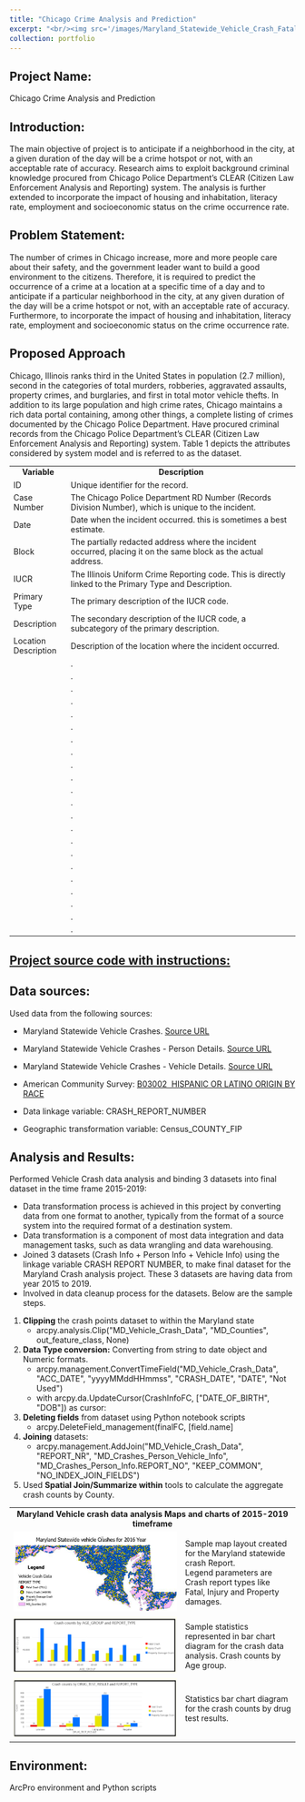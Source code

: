 ```yaml
---
title: "Chicago Crime Analysis and Prediction"
excerpt: "<br/><img src='/images/Maryland_Statewide_Vehicle_Crash_Fatality_Analysis.png'>"      
collection: portfolio
---
```


## Project Name: 
Chicago Crime Analysis and Prediction

## Introduction: 
The main objective of project is to anticipate if a neighborhood in the city, at a given duration of the day will be a crime hotspot or not, with an acceptable rate of accuracy. Research aims to exploit background criminal knowledge procured from Chicago Police Department’s CLEAR (Citizen Law Enforcement Analysis and Reporting) system. The analysis is further extended to incorporate the impact of housing and inhabitation, literacy rate, employment and socioeconomic status on the crime occurrence rate.


## Problem Statement: 
The number of crimes in Chicago increase, more and more people care about their safety, and the government leader want to build a good environment to the citizens. Therefore, it is required to predict the occurrence of a crime at a location at a specific time of a day and to anticipate if a particular neighborhood in the city, at any given duration of the day will be a crime hotspot or not, with an acceptable rate of accuracy. Furthermore, to incorporate the impact of housing and inhabitation, literacy rate, employment and socioeconomic status on the crime occurrence rate.

## Proposed Approach
Chicago, Illinois ranks third in the United States in population (2.7 million), second in the categories of total murders, robberies, aggravated assaults, property crimes, and burglaries, and first in total motor vehicle thefts. In addition to its large population and high crime rates, Chicago maintains a rich data portal containing, among other things, a complete listing of crimes documented by the Chicago Police Department. Have procured criminal records from the Chicago Police Department’s CLEAR (Citizen Law Enforcement Analysis and Reporting) system. Table 1 depicts the attributes considered by system model and is referred to as the dataset.

<table>
      <tr>
          <td align='center'><strong>Variable</strong></td>
          <td align='center'><strong>Description</strong></td>
      </tr>       
       <tr>
          <td width='20%'>ID</td>
          <td width='80%'>Unique identifier for the record.</td>
       </tr>
       <tr>
          <td width='20%'>Case Number</td>
          <td width='80%'>The Chicago Police Department RD Number (Records Division Number), which is unique to the incident.</td>
       </tr>
       <tr>
          <td width='20%'>Date</td>
          <td width='80%'>Date when the incident occurred. this is sometimes a best estimate.</td>
       </tr>
        <tr>
          <td width='20%'>Block</td>
          <td width='80%'>The partially redacted address where the incident occurred, placing it on the same block as the actual address.</td>
       </tr>
       <tr>
          <td width='20%'>IUCR</td>
          <td width='80%'>The Illinois Uniform Crime Reporting code. This is directly linked to the Primary Type and Description.</td>
       </tr>
       <tr>
          <td width='20%'>Primary Type</td>
          <td width='80%'>The primary description of the IUCR code.</td>
       </tr>
        <tr>
          <td width='20%'>Description</td>
          <td width='80%'>The secondary description of the IUCR code, a subcategory of the primary description.</td>
       </tr>
       <tr>
          <td width='20%'>Location Description</td>
          <td width='80%'>Description of the location where the incident occurred.</td>
       </tr>
       <tr>
          <td width='20%'></td>
          <td width='80%'>.</td>
       </tr>
        <tr>
          <td width='20%'></td>
          <td width='80%'>.</td>
       </tr>
       <tr>
          <td width='20%'></td>
          <td width='80%'>.</td>
       </tr>
       <tr>
          <td width='20%'></td>
          <td width='80%'>.</td>
       </tr>
        <tr>
          <td width='20%'></td>
          <td width='80%'>.</td>
       </tr>
       <tr>
          <td width='20%'></td>
          <td width='80%'>.</td>
       </tr>
       <tr>
          <td width='20%'></td>
          <td width='80%'>.</td>
       </tr>
        <tr>
          <td width='20%'></td>
          <td width='80%'>.</td>
       </tr>
       <tr>
          <td width='20%'></td>
          <td width='80%'>.</td>
       </tr>
       <tr>
          <td width='20%'></td>
          <td width='80%'>.</td>
       </tr>
        <tr>
          <td width='20%'></td>
          <td width='80%'>.</td>
       </tr>
       <tr>
          <td width='20%'></td>
          <td width='80%'>.</td>
       </tr>
       <tr>
          <td width='20%'></td>
          <td width='80%'>.</td>
       </tr>
        <tr>
          <td width='20%'></td>
          <td width='80%'>.</td>
       </tr>
       <tr>
          <td width='20%'></td>
          <td width='80%'>.</td>
       </tr>
       <tr>
          <td width='20%'></td>
          <td width='80%'>.</td>
       </tr>
        <tr>
          <td width='20%'></td>
          <td width='80%'>.</td>
       </tr>
       <tr>
          <td width='20%'></td>
          <td width='80%'>.</td>
       </tr>
       <tr>
          <td width='20%'></td>
          <td width='80%'>.</td>
       </tr>
        <tr>
          <td width='20%'></td>
          <td width='80%'>.</td>
       </tr>
       <tr>
          <td width='20%'></td>
          <td width='80%'>.</td>
       </tr>
       <tr>
          <td width='20%'></td>
          <td width='80%'>.</td>
       </tr>
</table>

## <a href="/_pages/MD_Vehicle_Crash_Analysis.html">Project source code with instructions:</a>

## Data sources:
Used data from the following sources: 

 - Maryland Statewide Vehicle Crashes. <a href="https://opendata.maryland.gov/Public-Safety/Maryland-Statewide-Vehicle-Crashes/65du-s3qu">Source URL</a>

 - Maryland Statewide Vehicle Crashes - Person Details. <a href="https://opendata.maryland.gov/Public-Safety/Maryland-Statewide-Vehicle-Crashes-Person-Details-/py4c-dicf">Source URL</a>

 - Maryland Statewide Vehicle Crashes - Vehicle Details. <a href="https://opendata.maryland.gov/Public-Safety/Maryland-Statewide-Vehicle-Crashes-Vehicle-Details/mhft-5t5y">Source URL</a>

 - American Community Survey: <a href="https://data.census.gov/table/ACSDT5Y2019.B03002?q=B03002:%20HISPANIC%20OR%20LATINO%20ORIGIN%20BY%20RACE&t=Race%20and%20Ethnicity&g=040XX00US24$0500000&y=2019&d=ACS%205-Year%20Estimates%20Detailed%20Tables&tid=ACSDT5Y2019.B03002">B03002  HISPANIC OR LATINO ORIGIN BY RACE </a>
 - Data linkage variable: CRASH_REPORT_NUMBER
 - Geographic transformation variable: Census_COUNTY_FIP

## Analysis and Results:
 Performed Vehicle Crash data analysis and binding 3 datasets into final dataset in the time frame 2015-2019:
 
- Data transformation process is achieved in this project by converting data from one format to another, typically from the format of a source system into the required format of a destination system.
- Data transformation is a component of most data integration and data management tasks, such as data wrangling and data warehousing.
- Joined 3 datasets (Crash Info + Person Info + Vehicle Info) using the linkage variable CRASH REPORT NUMBER, to make final dataset for the Maryland Crash analysis project. These 3 datasets are having data from year 2015 to 2019.
- Involved in data cleanup process for the datasets. Below are the sample steps.
1. **Clipping** the crash points dataset to within the Maryland state <br>
    - arcpy.analysis.Clip("MD_Vehicle_Crash_Data", "MD_Counties", out_feature_class, None)
2. **Data Type conversion:** Converting from string to date object and Numeric formats. <br>
    - arcpy.management.ConvertTimeField("MD_Vehicle_Crash_Data", "ACC_DATE", "yyyyMMddHHmmss", "CRASH_DATE", "DATE", "Not Used")
    - with arcpy.da.UpdateCursor(CrashInfoFC, ["DATE_OF_BIRTH", "DOB"]) as cursor:
3. **Deleting fields** from dataset using Python notebook scripts
    - arcpy.DeleteField_management(finalFC, [field.name]
4. **Joining** datasets: <br>
    - arcpy.management.AddJoin("MD_Vehicle_Crash_Data", "REPORT_NR", "MD_Crashes_Person_Vehicle_Info", "MD_Crashes_Person_Info.REPORT_NO", "KEEP_COMMON", "NO_INDEX_JOIN_FIELDS")
5. Used **Spatial Join/Summarize within** tools to calculate the aggregate crash counts by County.

<table>
      <tr>
          <td colspan='2' align='center'><strong>Maryland Vehicle crash data analysis Maps and charts of 2015-2019 timeframe</strong></td>
      </tr>       
       <tr>
          <td width='60%'><img src='/images/Maryland_Statewide_Vehicle_Crash_Analysis.png'> </td>
          <td width='40%'>Sample map layout created for the Maryland statewide crash Report. <br> Legend parameters are Crash report types like Fatal, Injury and Property damages.
           </td>
       </tr>
       <tr>
          <td width='60%'><img src='/images/Crash_Count_by_Age_Group_Report.png'> </td>
          <td width='40%'>Sample statistics represented in bar chart diagram for the crash data analysis. Crash counts by Age group.
           </td>
       </tr>
       <tr>
          <td width='60%'><img src='/images/Crash_Count_by_Drug_Test_Result.png'></td>
          <td width='40%'>Statistics bar chart diagram for the crash counts by drug test results.
           </td>
       </tr>
</table>


## Environment: 
ArcPro environment and Python scripts

